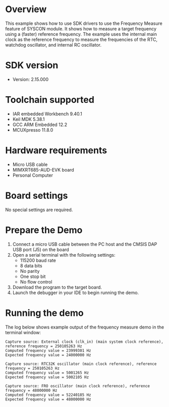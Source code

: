 Overview
========
This example shows how to use SDK drivers to use the Frequency Measure feature of SYSCON module.
It shows how to measure a target frequency using a (faster) reference frequency. The example uses the internal main clock as the reference frequency to measure the frequencies of the RTC, watchdog oscillator, and internal RC oscillator.

SDK version
===========
- Version: 2.15.000

Toolchain supported
===================
- IAR embedded Workbench  9.40.1
- Keil MDK  5.38.1
- GCC ARM Embedded  12.2
- MCUXpresso  11.8.0

Hardware requirements
=====================
- Micro USB cable
- MIMXRT685-AUD-EVK board
- Personal Computer

Board settings
==============
No special settings are required.

Prepare the Demo
================
1.  Connect a micro USB cable between the PC host and the CMSIS DAP USB port (J5) on the board
2.  Open a serial terminal with the following settings:
    - 115200 baud rate
    - 8 data bits
    - No parity
    - One stop bit
    - No flow control
3.  Download the program to the target board.
4.  Launch the debugger in your IDE to begin running the demo.

Running the demo
================
The log below shows example output of the frequency measure demo in the terminal window:
~~~~~~~~~~~~~~~~~~~~~~~~~~~~~~~~~~~
Capture source: External clock (clk_in) (main system clock reference), reference frequency = 250105263 Hz
Computed frequency value = 23999301 Hz
Expected frequency value = 24000000 Hz

Capture source: RTC32K oscillator (main clock reference), reference frequency = 250105263 Hz
Computed frequency value = 5001265 Hz
Expected frequency value = 5002105 Hz

Capture source: FRO oscillator (main clock reference), reference frequency = 48000000 Hz
Computed frequency value = 52240185 Hz
Expected frequency value = 48000000 Hz
~~~~~~~~~~~~~~~~~~~~~~~~~~~~~~~~~~~
